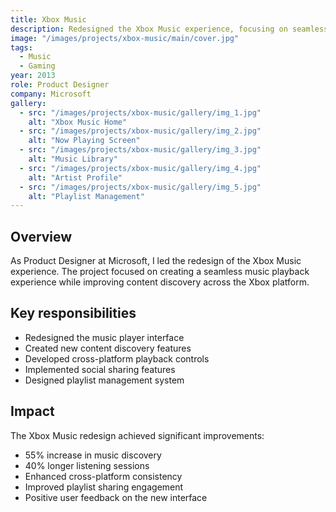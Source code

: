 ```yaml
---
title: Xbox Music
description: Redesigned the Xbox Music experience, focusing on seamless playback and content discovery.
image: "/images/projects/xbox-music/main/cover.jpg"
tags:
  - Music
  - Gaming
year: 2013
role: Product Designer
company: Microsoft
gallery:
  - src: "/images/projects/xbox-music/gallery/img_1.jpg"
    alt: "Xbox Music Home"
  - src: "/images/projects/xbox-music/gallery/img_2.jpg"
    alt: "Now Playing Screen"
  - src: "/images/projects/xbox-music/gallery/img_3.jpg"
    alt: "Music Library"
  - src: "/images/projects/xbox-music/gallery/img_4.jpg"
    alt: "Artist Profile"
  - src: "/images/projects/xbox-music/gallery/img_5.jpg"
    alt: "Playlist Management"
---
```


## Overview

As Product Designer at Microsoft, I led the redesign of the Xbox Music experience. The project focused on creating a seamless music playback experience while improving content discovery across the Xbox platform.

## Key responsibilities

- Redesigned the music player interface
- Created new content discovery features
- Developed cross-platform playback controls
- Implemented social sharing features
- Designed playlist management system

## Impact

The Xbox Music redesign achieved significant improvements:
- 55% increase in music discovery
- 40% longer listening sessions
- Enhanced cross-platform consistency
- Improved playlist sharing engagement
- Positive user feedback on the new interface
